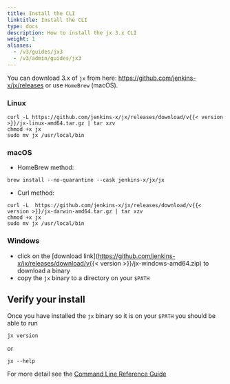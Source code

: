 ```yaml
---
title: Install the CLI
linktitle: Install the CLI
type: docs
description: How to install the jx 3.x CLI
weight: 1
aliases:
  - /v3/guides/jx3
  - /v3/admin/guides/jx3
---
```


You can download 3.x of `jx` from here: https://github.com/jenkins-x/jx/releases or use `HomeBrew` (macOS).

### Linux

```shell
curl -L https://github.com/jenkins-x/jx/releases/download/v{{< version >}}/jx-linux-amd64.tar.gz | tar xzv
chmod +x jx 
sudo mv jx /usr/local/bin
```

### macOS
* HomeBrew method:
```shell
brew install --no-quarantine --cask jenkins-x/jx/jx
```
* Curl method:
```shell
curl -L  https://github.com/jenkins-x/jx/releases/download/v{{< version >}}/jx-darwin-amd64.tar.gz | tar xzv
chmod +x jx 
sudo mv jx /usr/local/bin
```

### Windows

* click on the [download link](https://github.com/jenkins-x/jx/releases/download/v{{< version >}}/jx-windows-amd64.zip) to download a binary
* copy the `jx` binary to a directory on your `$PATH`
   
      
## Verify your install

Once you have installed the `jx` binary so it is on your `$PATH` you should be able to run 

```shell 
jx version 
```

or 

```shell 
jx --help 
```

For more detail see the [Command Line Reference Guide](/v3/develop/reference/jx/) 
